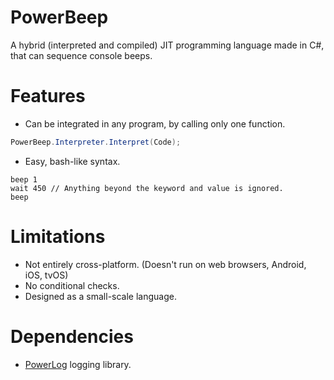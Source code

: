 # PowerBeep
A hybrid (interpreted and compiled) JIT programming language made in C#, that can sequence console beeps.

# Features
* Can be integrated in any program, by calling only one function.
```cs
PowerBeep.Interpreter.Interpret(Code);
```

* Easy, bash-like syntax.
```
beep 1
wait 450 // Anything beyond the keyword and value is ignored.
beep
```

# Limitations
* Not entirely cross-platform. (Doesn't run on web browsers, Android, iOS, tvOS)
* No conditional checks.
* Designed as a small-scale language.

# Dependencies
* [PowerLog](https://github.com/Thev2Andy/PowerLog) logging library.
